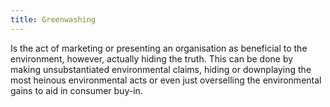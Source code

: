 ```yaml
---
title: Greenwashing
---
```


Is the act of marketing or presenting an organisation as beneficial to the environment, however, actually hiding the truth. This can be done by making unsubstantiated environmental claims, hiding or downplaying the most heinous environmental acts or even just overselling the environmental gains to aid in consumer buy-in.